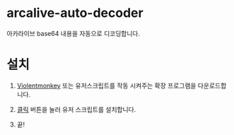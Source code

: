# arcalive-auto-decoder

아카라이브 base64 내용을 자동으로 디코딩합니다.

# 설치

1. [Violentmonkey](https://violentmonkey.github.io/get-it/) 또는 유저스크립트를 작동 시켜주는 확장 프로그램을 다운로드합니다.

2. [클릭](https://raw.githubusercontent.com/green1052/arcalive-auto-decoder/main/arcalive-auto-decoder.user.js) 버튼을 눌러 유저 스크립트를 설치합니다.

3. 끝!
